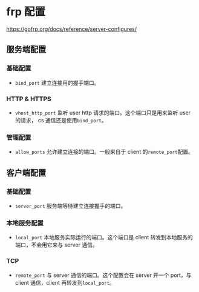 # frp 配置

<https://gofrp.org/docs/reference/server-configures/>

## 服务端配置

### 基础配置

- `bind_port` 建立连接用的握手端口。

### HTTP & HTTPS

- `vhost_http_port` 监听 user http 请求的端口。这个端口只是用来监听 user 的请求， cs 通信还是使用`bind_port`。

### 管理配置

- `allow_ports` 允许建立连接的端口。一般来自于 client 的`remote_port`配置。

## 客户端配置

### 基础配置

- `server_port` 服务端等待建立连接握手的端口。

### 本地服务配置

- `local_port` 本地服务实际运行的端口。这个端口是 client 转发到本地服务的端口，不会用它来与 server 通信。

### TCP

- `remote_port` 与 server 通信的端口。这个配置会在 server 开一个 port，与 client 通信，client 再转发到`local_port`。
